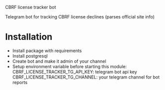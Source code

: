 CBRF license tracker bot

Telegram bot for tracking CBRF license declines (parses official site info)

# Installation
- Install package with requirements
- Install postgresql
- Create bot and make it admin of your channel
- Setup environment variable before starting this module:
CBRF_LICENSE_TRACKER_TG_API_KEY: telegram bot api key
CBRF_LICENSE_TRACKER_TG_CHANNEL: your telegram channel for bot reports
